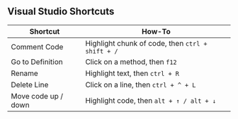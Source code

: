 ## Visual Studio Shortcuts
| Shortcut   | How-To     |
| ---------- | ---------- |
| Comment Code           | Highlight chunk of code, then `ctrl + shift + /`    |
| Go to Definition       | Click on a method, then `f12`                       |
| Rename                 | Highlight text, then `ctrl + R`                     |
| Delete Line            | Click on a line, then `ctrl + ^ + L`                |
| Move code up / down    | Highlight code, then `alt + ↑ / alt + ↓`            |
